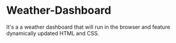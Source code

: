 # Weather-Dashboard
It's a a weather dashboard that will run in the browser and feature dynamically updated HTML and CSS.
